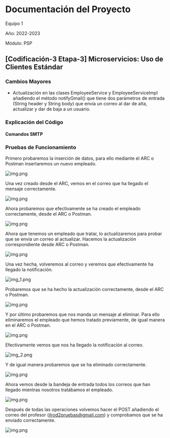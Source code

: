# Documentación del Proyecto
Equipo 1

Año: 2022-2023

Módulo: PSP

## [Codificación-3 Etapa-3] Microservicios: Uso de Clientes Estándar

### Cambios Mayores

* Actualización en las clases EmployeeService y EmployeeServiceImpl añadiendo el método notifyGmail() que tiene dos parámetros de entrada (String header y String body) que envía un correo al dar de alta, actualizar y dar de baja a un usuario.

### Explicación del Código

#### Comandos SMTP



### Pruebas de Funcionamiento

Primero probaremos la inserción de datos, para ello mediante el ARC o Postman insertaremos un nuevo empleado.

![img.png](img/insertarSMTP.png)

Una vez creado desde el ARC, vemos en el correo que ha llegado el mensaje correctamente.

![img.png](img/correoAltaSMTP.png)

Ahora probaremos que efectivamente se ha creado el empleado correctamente, desde el ARC o Postman.

![img.png](img/getSMTP.png)

Ahora que tenemos un empleado que tratar, lo actualizaremos para probar que se envía un correo al actualizar. Hacemos la actualización correspondiente desde ARC o Postman.

![img.png](img/updateSMTP.png)

Una vez hecha, volveremos al correo y veremos que efectivamente ha llegado la notificación.

![img_1.png](img/correoUpdateSMTP.png)

Probaremos que se ha hecho la actualización correctamente, desde el ARC o Postman.

![img.png](img/getSMTP2.png)

Y por último probaremos que nos manda un mensaje al eliminar. Para ello eliminaremos el empleado que hemos tratado previamente, de igual manera en el ARC o Postman.

![img.png](img/deleteSMTP.png)

Efectivamente vemos que nos ha llegado la notificación al correo.

![img_2.png](img/correoBajaSMTP.png)

Y de igual manera probaremos que se ha eliminado correctamente.

![img.png](img/getSMTP3.png)

Ahora vemos desde la bandeja de entrada todos los correos que han llegado mientras nosotros tratábamos el empleado.

![img.png](img/todosLosCorreosSMTP.png)

Después de todas las operaciones volvemos hacer el POST añadiendo el correo del profesor (jlrod2pruebas@gmail.com) y comprobamos que se ha enviado correctamente.

![img.png](img/correoJoseLuisSMTP.png)